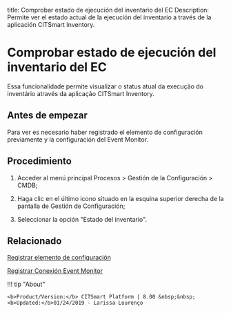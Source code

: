 title: Comprobar estado de ejecución del inventario del EC
Description: Permite ver el estado actual de la ejecución del inventario a través de la aplicación CITSmart Inventory.
# Comprobar estado de ejecución del inventario del EC

Essa funcionalidade permite visualizar o status atual da execução do inventário
através da aplicação CITSmart Inventory.

Antes de empezar
----------------

Para ver es necesario haber registrado el elemento de configuración previamente
y la configuración del Event Monitor.

Procedimiento
-------------

1.  Acceder al menú principal Procesos \> Gestión de la Configuración \> CMDB;

2.  Haga clic en el último icono situado en la esquina superior derecha de la
    pantalla de Gestión de Configuración;

3.  Seleccionar la opción "Estado del inventario".

Relacionado
-----------

[Registrar elemento de configuración](/es-es/citsmart-platform-8/processes/configuration/use/register-CI.html)

[Registrar Conexión Event Monitor](/es-es/citsmart-platform-8/processes/event/configuration/register-event-monitor-connection.html)

!!! tip "About"

    <b>Product/Version:</b> CITSmart Platform | 8.00 &nbsp;&nbsp;
    <b>Updated:</b>01/24/2019 - Larissa Lourenço
